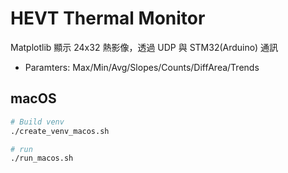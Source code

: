 # HEVT Thermal Monitor

Matplotlib 顯示 24x32 熱影像，透過 UDP 與 STM32(Arduino) 通訊
- Paramters: Max/Min/Avg/Slopes/Counts/DiffArea/Trends


## macOS

```bash
# Build venv 
./create_venv_macos.sh

# run 
./run_macos.sh
```
